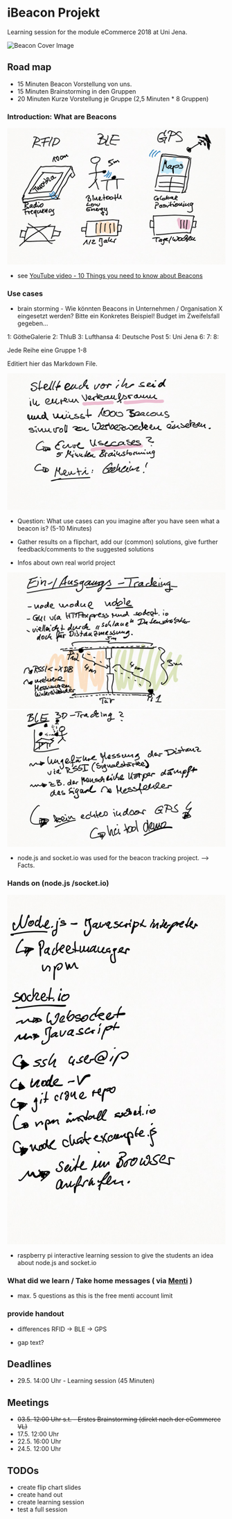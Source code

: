 ﻿# iBeacon Projekt
Learning session for the module eCommerce 2018 at Uni Jena.

![Beacon Cover Image](https://1.bp.blogspot.com/-Hh-jLfDXFIc/VaSZggZrThI/AAAAAAAAA8g/oKxBD1bGM68/s1600/overall-graphic-070915.jpg)

## Road map
* 15 Minuten Beacon Vorstellung von uns.
* 15 Minuten Brainstorming in den Gruppen
* 20 Minuten Kurze Vorstellung je Gruppe (2,5 Minuten * 8 Gruppen) 

### Introduction: What are Beacons

![Intro](1_Einstieg.png)

* see [YouTube video - 10 Things you need to know about Beacons](https://www.youtube.com/watch?v=L44m7otNI7o)

### Use cases

* brain storming - Wie könnten Beacons in Unternehmen / Organisation X eingesetzt werden? Bitte ein Konkretes Beispiel!
Budget im Zweifelsfall gegeben...

1: GötheGalerie
2: ThluB
3: Lufthansa
4: Deutsche Post
5: Uni Jena
6: 
7: 
8:

Jede Reihe eine Gruppe 1-8

Editiert hier das Markdown File.

![Brainstorming](2_Brainstorming_Use_Cases.png)

* Question: What use cases can you imagine after you have seen what a beacon is? (5-10 Minutes)

* Gather results on a flipchart, add our (common) solutions, give further feedback/comments to the suggested solutions

* Infos about own real world project

![Beacon-Tracking](3_Real-World-Projekt.png)
![Beacon-Tracking](4_Outcome-Projekt.png)

* node.js and socket.io was used for the beacon tracking project. --> Facts.

### Hands on (node.js /socket.io)

![Beacon-Tracking-Outcome](5_Handson_Node.png)

* raspberry pi interactive learning session to give the students an idea about node.js and socket.io

### What did we learn / Take home messages ( via [Menti](https://www.menti.com/) )

* max. 5 questions as this is the free menti account limit

### provide handout

* differences RFID -> BLE -> GPS

* gap text?

## Deadlines
* 29.5. 14:00 Uhr - Learning session (45 Minuten)

## Meetings
* ~~03.5. 12:00 Uhr s.t. - Erstes Brainstorming (direkt nach der eCommerce VL)~~
* 17.5. 12:00 Uhr
* 22.5. 16:00 Uhr
* 24.5. 12:00 Uhr

## TODOs
* create flip chart slides
* create hand out
* create learning session
* test a full session
